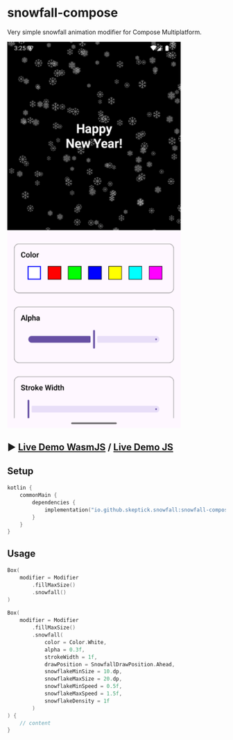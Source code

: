 # snowfall-compose

Very simple snowfall animation modifier for Compose Multiplatform.
  
![Screenshot](content/screenshot.png)

## :arrow_forward: [Live Demo WasmJS](https://skeptick.github.io/snowfall-compose/wasm/) / [Live Demo JS](https://skeptick.github.io/snowfall-compose/js/)

## Setup

```kotlin
kotlin {
    commonMain {
        dependencies {
            implementation("io.github.skeptick.snowfall:snowfall-compose:1.0.0")
        }
    }
}
```

## Usage

```kotlin
Box(
    modifier = Modifier
        .fillMaxSize()
        .snowfall()
)
```

```kotlin
Box(
    modifier = Modifier
        .fillMaxSize()
        .snowfall(
            color = Color.White,
            alpha = 0.3f,
            strokeWidth = 1f,
            drawPosition = SnowfallDrawPosition.Ahead,
            snowflakeMinSize = 10.dp,
            snowflakeMaxSize = 20.dp,
            snowflakeMinSpeed = 0.5f,
            snowflakeMaxSpeed = 1.5f,
            snowflakeDensity = 1f
        )
) {
    // content
}
```